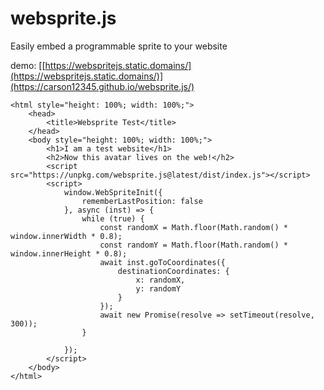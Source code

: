 # websprite.js
Easily embed a programmable sprite to your website

demo: [[https://webspritejs.static.domains/](https://webspritejs.static.domains/)](https://carson12345.github.io/websprite.js/)



```<!DOCTYPE html>
<html style="height: 100%; width: 100%;">
    <head>
        <title>Websprite Test</title>
    </head>
    <body style="height: 100%; width: 100%;">
        <h1>I am a test website</h1>
        <h2>Now this avatar lives on the web!</h2>
        <script src="https://unpkg.com/websprite.js@latest/dist/index.js"></script>
        <script>
            window.WebSpriteInit({
                rememberLastPosition: false
            }, async (inst) => {
                while (true) {
                    const randomX = Math.floor(Math.random() * window.innerWidth * 0.8);
                    const randomY = Math.floor(Math.random() * window.innerHeight * 0.8);
                    await inst.goToCoordinates({
                        destinationCoordinates: {
                            x: randomX,
                            y: randomY
                        }
                    });
                    await new Promise(resolve => setTimeout(resolve, 300));
                }
                
            });
        </script>
    </body>
</html>
